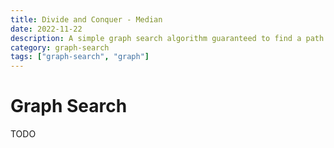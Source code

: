 ```yaml
---
title: Divide and Conquer - Median
date: 2022-11-22
description: A simple graph search algorithm guaranteed to find a path if it exists.
category: graph-search
tags: ["graph-search", "graph"]
---
```


# Graph Search

TODO
